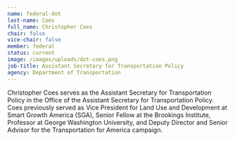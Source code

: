 ```yaml
---
name: federal-dot
last-name: Coes
full_name: Christopher Coes
chair: false
vice-chair: false
member: federal
status: current
image: /images/uploads/dot-coes.png
job-title: Assistant Secretary for Transportation Policy
agency: Department of Transportation
---
```

Christopher Coes serves as the Assistant Secretary for Transportation Policy in the Office of the Assistant Secretary for Transportation Policy. Coes previously served as Vice President for Land Use and Development at Smart Growth America (SGA), Senior Fellow at the Brookings Institute, Professor at George Washington University, and Deputy Director and Senior Advisor for the Transportation for America campaign.
